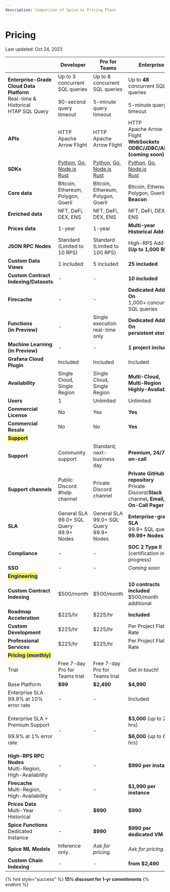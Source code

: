 ```yaml
---
description: Comparison of Spice.ai Pricing Plans
---
```


# Pricing

Last updated: Oct 24, 2023

<table data-full-width="true"><thead><tr><th width="230"> </th><th>Developer</th><th>Pro for Teams</th><th>Enterprise</th></tr></thead><tbody><tr><td><strong>Enterprise-Grade Cloud Data Platform</strong><br>Real-time &#x26; Historical<br>HTAP SQL Query</td><td>Up to 3 concurrent SQL queries<br><br>90-second query timeout</td><td>Up to 8 concurrent SQL queries<br><br>5-minute query timeout</td><td>Up to <strong>48</strong> concurrent SQL queries<br><br>5-minute query timeout</td></tr><tr><td><strong>APIs</strong></td><td>HTTP<br>Apache Arrow Flight</td><td>HTTP<br>Apache Arrow Flight</td><td>HTTP<br>Apache Arrow Flight<br><strong>WebSockets</strong><br><strong>ODBC/JDBC/ADBC (coming soon)</strong></td></tr><tr><td><strong>SDKs</strong></td><td><a href="../../sdks/python-sdk/">Python</a>, <a href="../../sdks/go.md">Go</a>, <a href="../../sdks/node.js-sdk/">Node.js</a><br><a href="../../sdks/rust-sdk/">Rust</a></td><td><a href="../../sdks/python-sdk/">Python</a>, <a href="../../sdks/go.md">Go</a>, <a href="../../sdks/node.js-sdk/">Node.js</a><br><a href="../../sdks/rust-sdk/">Rust</a></td><td><a href="../../sdks/python-sdk/">Python</a>, <a href="../../sdks/go.md">Go</a>, <a href="../../sdks/node.js-sdk/">Node.js</a><br><a href="../../sdks/rust-sdk/">Rust</a></td></tr><tr><td><strong>Core data</strong></td><td>Bitcoin, Ethereum, Polygon, Goerli</td><td>Bitcoin, Ethereum, Polygon, Goerli</td><td>Bitcoin, Ethereum, Polygon, Goerli, <strong>Beacon</strong></td></tr><tr><td><strong>Enriched data</strong></td><td>NFT, DeFi, DEX, ENS</td><td>NFT, DeFi, DEX, ENS</td><td>NFT, DeFi, DEX, ENS</td></tr><tr><td><strong>Prices data</strong></td><td>1-year</td><td>1-year</td><td><strong>Multi-year Historical Add-On</strong></td></tr><tr><td><strong>JSON RPC Nodes</strong></td><td>Standard<br>(Limited to 10 RPS)</td><td>Standard<br>(Limited to 100 RPS)</td><td>High-RPS Add-On<br><strong>(Up to 1,000 RPS)</strong></td></tr><tr><td><strong>Custom Data Views</strong></td><td>1 included</td><td>5 included</td><td><strong>25 included</strong></td></tr><tr><td><strong>Custom Contract Indexing/Datasets</strong></td><td>-</td><td>-</td><td><strong>10 included</strong></td></tr><tr><td><strong>Firecache</strong></td><td>-</td><td>-</td><td><strong>Dedicated Add-On</strong><br>1,000+ concurrent SQL queries</td></tr><tr><td><strong>Functions</strong><br><strong>(in Preview)</strong></td><td>-</td><td>Single execution<br>real-time only</td><td><strong>Dedicated Add-On</strong><br><strong>persistent storage</strong></td></tr><tr><td><strong>Machine Learning</strong><br><strong>(in Preview)</strong></td><td>-</td><td>-</td><td><strong>1 project included</strong></td></tr><tr><td><strong>Grafana Cloud Plugin</strong></td><td>Included</td><td>Included</td><td>Included</td></tr><tr><td><strong>Availability</strong></td><td>Single Cloud, Single Region</td><td>Single Cloud, Single Region</td><td><strong>Multi-Cloud, Multi-Region</strong><br><strong>Highly-Available</strong></td></tr><tr><td><strong>Users</strong></td><td>1</td><td>Unlimited</td><td>Unlimited</td></tr><tr><td><strong>Commercial License</strong></td><td>No</td><td>Yes</td><td><strong>Yes</strong></td></tr><tr><td><strong>Commercial Resale</strong></td><td>No</td><td>No</td><td><strong>Yes</strong></td></tr><tr><td><mark style="color:blue;"><strong>Support</strong></mark></td><td></td><td></td><td></td></tr><tr><td><strong>Support</strong></td><td>Community support</td><td>Standard, next-business day</td><td><strong>Premium, 24/7 on-call</strong></td></tr><tr><td><strong>Support channels</strong></td><td>Public Discord #help channel</td><td>Private Discord channel</td><td><strong>Private GitHub repository</strong><br>Private Discord/<strong>Slack</strong> channel<strong>, Email, On-Call Pager</strong></td></tr><tr><td><strong>SLA</strong></td><td>General SLA<br>99.0+ SQL Query<br>99.9+ Nodes</td><td>General SLA<br>99.0+ SQL Query<br>99.9+ Nodes</td><td><strong>Enterprise-grade SLA</strong><br>99.9+ SQL query<br><strong>99.99+ Nodes</strong></td></tr><tr><td><strong>Compliance</strong></td><td>-</td><td>-</td><td><strong>SOC 2 Type II</strong><br>(certification in-progress)</td></tr><tr><td><strong>SSO</strong></td><td>-</td><td>-</td><td><em>Coming soon</em></td></tr><tr><td><mark style="color:blue;"><strong>Engineering</strong></mark></td><td></td><td></td><td></td></tr><tr><td><strong>Custom Contract Indexing</strong></td><td>$500/month</td><td>$500/month</td><td><strong>10 contracts included</strong><br>$500/month additional</td></tr><tr><td><strong>Roadmap Acceleration</strong></td><td>$225/hr</td><td>$225/hr</td><td><strong>Included</strong></td></tr><tr><td><strong>Custom Development</strong></td><td>$225/hr</td><td>$225/hr</td><td>Per Project Flat Rate</td></tr><tr><td><strong>Professional Services</strong></td><td>$225/hr</td><td>$225/hr</td><td>Per Project Flat Rate</td></tr><tr><td><mark style="color:blue;"><strong>Pricing (monthly)</strong></mark></td><td></td><td></td><td></td></tr><tr><td>Trial</td><td>Free 7-day Pro for Teams trial</td><td>Free 7-day Pro for Teams trial</td><td>Get in touch!</td></tr><tr><td>Base Platform</td><td><strong>$99</strong></td><td><strong>$2,490</strong></td><td><strong>$4,990</strong></td></tr><tr><td>Enterprise SLA<br>99.9% at 10% error rate</td><td>-</td><td>-</td><td>Included</td></tr><tr><td><p>Enterprise SLA + Premium Support</p><p>99.9% at 1% error rate</p></td><td>-</td><td>-</td><td><p><strong>$3,000</strong> (up to 25 hrs)</p><p><strong>$6,000</strong> (up to 60 hrs)</p></td></tr><tr><td><strong>High-RPS RPC Nodes</strong><br>Multi-Region, High-Availability</td><td>-</td><td>-</td><td><strong>$990 per instance</strong></td></tr><tr><td><strong>Firecache</strong><br>Multi-Region, High-Availability</td><td>-</td><td>-</td><td><strong>$1,990 per instance</strong></td></tr><tr><td><strong>Prices Data</strong><br>Multi-Year Historical</td><td>-</td><td><strong>$990</strong></td><td><strong>$990</strong></td></tr><tr><td><strong>Spice Functions</strong><br>Dedicated Instance</td><td>-</td><td><strong>$990</strong></td><td><strong>$990 per dedicated VM</strong></td></tr><tr><td><strong>Spice ML Models</strong></td><td>Inference only.</td><td><em>Ask for pricing.</em></td><td><em>Ask for pricing.</em></td></tr><tr><td><strong>Custom Chain Indexing</strong></td><td>-</td><td>-</td><td><strong>from</strong> <strong>$2,490</strong></td></tr></tbody></table>

{% hint style="success" %}
**15% discount for 1-yr commitments**
{% endhint %}
